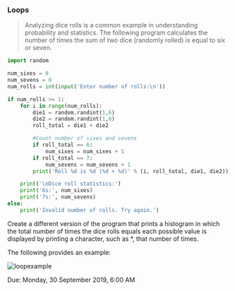 ### Loops
>Analyzing dice rolls is a common example in understanding probability and statistics. The following program calculates the number of times the sum of two dice (randomly rolled) is equal to six or seven.

```python
import random

num_sixes = 0
num_sevens = 0
num_rolls = int(input('Enter number of rolls:\n'))

if num_rolls >= 1:
    for i in range(num_rolls):
        die1 = random.randint(1,6)
        die2 = random.randint(1,6)
        roll_total = die1 + die2

        #Count number of sixes and sevens
        if roll_total == 6:
            num_sixes = num_sixes + 1
        if roll_total == 7:
            num_sevens = num_sevens + 1
        print('Roll %d is %d (%d + %d)' % (i, roll_total, die1, die2))

    print('\nDice roll statistics:')
    print('6s:', num_sixes)
    print('7s:', num_sevens)
else:
    print('Invalid number of rolls. Try again.')
```

Create a different version of the program that prints a histogram in which the total number of times the dice rolls 
equals each possible value is displayed by printing a character, such as *, that number of times. 

The following provides an example:

![loopexample](https://i.imgur.com/W816Pm5.png)

Due: Monday, 30 September 2019, 6:00 AM
